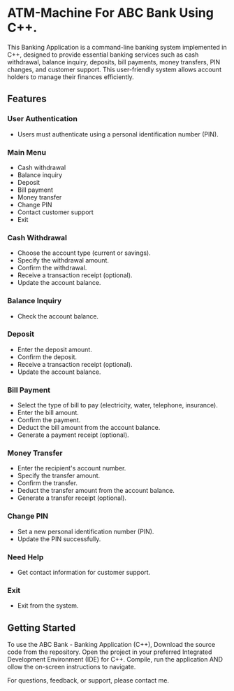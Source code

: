# ATM-Machine For ABC Bank Using C++.

This Banking Application is a command-line banking system implemented in C++, designed to provide essential banking services such as cash withdrawal, balance inquiry, deposits, bill payments, money transfers, PIN changes, and customer support. This user-friendly system allows account holders to manage their finances efficiently.

## Features

### User Authentication

- Users must authenticate using a personal identification number (PIN).

### Main Menu

- Cash withdrawal
- Balance inquiry
- Deposit
- Bill payment
- Money transfer
- Change PIN
- Contact customer support
- Exit

### Cash Withdrawal

- Choose the account type (current or savings).
- Specify the withdrawal amount.
- Confirm the withdrawal.
- Receive a transaction receipt (optional).
- Update the account balance.

### Balance Inquiry

- Check the account balance.

### Deposit

- Enter the deposit amount.
- Confirm the deposit.
- Receive a transaction receipt (optional).
- Update the account balance.

### Bill Payment

- Select the type of bill to pay (electricity, water, telephone, insurance).
- Enter the bill amount.
- Confirm the payment.
- Deduct the bill amount from the account balance.
- Generate a payment receipt (optional).

### Money Transfer

- Enter the recipient's account number.
- Specify the transfer amount.
- Confirm the transfer.
- Deduct the transfer amount from the account balance.
- Generate a transfer receipt (optional).

### Change PIN

- Set a new personal identification number (PIN).
- Update the PIN successfully.

### Need Help

- Get contact information for customer support.

### Exit

- Exit from the system.

## Getting Started

To use the ABC Bank - Banking Application (C++), Download the source code from the repository. Open the project in your preferred Integrated Development Environment (IDE) for C++. 
Compile, run the application AND ollow the on-screen instructions to navigate.

For questions, feedback, or support, please contact me.



